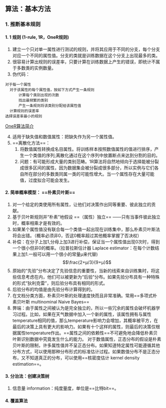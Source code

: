 ## 算法：基本方法
### 1. 推断基本规则
#### 1. 1 规则 (1-rule, 1R，OneR规则)
 1. 建立一个只对单一属性进行测试的规则，并将其应用于不同的分支，每个分支对应一个不同的属性值。分支的类就是训练数据在这个分支上出现最多的类。
 2. 很容易计算出规则的误差率，只要计算在训练数据上产生的错误，即统计不属于多数类的实例数量。
 3. 伪代码：
  ```
  对于每一个属性
    对于该属性的每个属性值，按如下方式产生一条规则
        计算每个类别出现的次数
        找出最频繁的类别
        产生一条规则将该类别分配给该属性值
    计算规则的误差率
  选择误差率最小的规则
  ```
[OneR算法简介](https://blog.csdn.net/baidu_25555389/article/details/73379036)

  4. 适用于缺失值和数值属性：把缺失作为另一个属性值。
  5. ==离散化方法==：
     1. 将数值属性转换成名目属性。将训练样本按照数值属性的值进行排序，产生一个类值的序列;离散化通过在这个序列中放置断点来达到分割的目的。
     2. 问题：有可能形成大量的类别范畴。1R算法将自然地倾向于选择能被分裂成很多区间的属性，因为数据集会被分裂成很多部分，所以实例与它们各自所在部分的多数类同属一类的可能性增大。当一个属性存在大量可能值，过度拟合可能会发生。
#### 2. 简单概率模型： ==朴素贝叶斯==
 1. 对一个给定的类使用所有属性，让他们对决策作出同等重要、彼此独立的贡献。
 2. 基于贝叶斯规则并“朴素”地假设 ==（属性）独立== ——只有当事件彼此独立时，概率相乘才是有效的。
 3. 如果某个属性值没有联合每一个类值一起出现在训练集中，那么朴素贝叶斯法将会出错。（概率必须非0，否这0概率超过其他概率掌握了否决权）
 4. 补偿：在分子上加1,分母上加3进行补偿，保证当一个属性值出现0次时，得到一个很小但非0的概率。（拉普拉斯估计器 Laplace estimator：在每个计数结果上加1.一般可以用一个很小的常量μ来代替)
 $$\frac{2+μ/3}{9+μ}$$
 5. 原始的“先验”分布决定了先验信息的重要性，当新的线索来自训练集时，将这些信息考虑在内，他们可以被更新为“后验”分布。如果先验分布具有一种特殊的形式“狄利克雷”，则后验分布具有相同的形式。
 6. 后验分布的均值是由先验分布计算得到的。
 7. 在文档分类方面，朴素贝叶斯的处理速度快而且非常准确。常用==多项式朴素贝叶斯 multinominal Naive Bayes==
 8. 弊端：由于属性之间被认为是完全独立的，所以一些冗余的属性会破坏机器学习过程。比如，如果在天气数据中加入一个新的属性，该属性拥有与属性temperature相同的值，那么temperature影响力会增加，其概率被平方，在最后的决策上具有更大的影响力。如果有十个这样的属性，则最后的决策仅根据属性temperature作出。==属性之间的依赖性==不可避免地会降低朴素贝叶斯识别数据中究竟发生什么的能力。
    对于数值属性，正态分布的假设是朴素贝叶斯的限制，许多属性值并不呈正态分布。如果知道特定属性可能遵循其他分布方式，可以使用那种分布形式的标准估计过程。如果数值分布不是正态分布，又不知道真正的分布，可以使用==核密度估计 kernel density estimation==。
#### 3. 分治法：创建决策树
 1. 信息量 information：纯度量度，单位是==比特bit==。
#### 4. 覆盖算法
